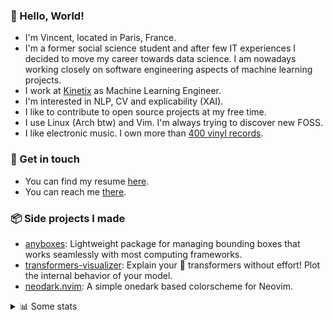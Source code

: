### 👋 Hello, World!

- I'm Vincent, located in Paris, France.
- I'm a former social science student and after few IT experiences I decided to move my career towards data science. I am nowadays working closely on software engineering aspects of machine learning projects.
- I work at [Kinetix](https://www.kinetix.tech/) as Machine Learning Engineer.
- I'm interested in NLP, CV and explicability (XAI).
- I like to contribute to open source projects at my free time.
- I use Linux (Arch btw) and Vim. I'm always trying to discover new FOSS.
- I like electronic music. I own more than [400 vinyl records](https://www.discogs.com/user/Voigt_Kampff/collection).

### 🔗 Get in touch

- You can find my resume [here](https://raw.githubusercontent.com/VDuchauffour/resume/main/resume.pdf).
- You can reach me [there](https://www.linkedin.com/in/vincent-duchauffour-3a9641155/).

### 📦 Side projects I made

- [anyboxes](https://github.com/VDuchauffour/anyboxes): Lightweight package for managing bounding boxes that works seamlessly with most computing frameworks.
- [transformers-visualizer](https://github.com/VDuchauffour/transformers-visualizer): Explain your 🤗 transformers without effort! Plot the internal behavior of your model. 
- [neodark.nvim](https://github.com/VDuchauffour/neodark.nvim): A simple onedark based colorscheme for Neovim.

<details><summary>📊 Some stats</summary>  
  
<p align="center">
  <img alt="VDuchauffour's github stats" src="https://github-readme-stats.vercel.app/api?username=VDuchauffour&count_private=true&include_all_commits=true&show_icons=true&theme=react"/>
  <br />
  <img alt="VDuchauffour's streak stats" src="https://streak-stats.demolab.com?user=VDuchauffour&theme=react"/>
  <br />
  <img alt="VDuchauffour's language stats" src="https://github-readme-stats.vercel.app/api/top-langs/?username=VDuchauffour&count_private=true&include_all_commits=true&show_icons=true&layout=compact&theme=react"/>
  <!--   <br />
  <img alt="VDuchauffour's Wakatime stats" src="https://github-readme-stats.vercel.app/api/wakatime?username=VDuchauffour&theme=react"/> -->
</p>

#### 🧭 Wakatime stats
<!--START_SECTION:waka-->
![Code Time](http://img.shields.io/badge/Code%20Time-696%20hrs%208%20mins-blue)

![Lines of code](https://img.shields.io/badge/From%20Hello%20World%20I%27ve%20Written-171.5%20thousand%20lines%20of%20code-blue)

**🐱 My GitHub Data** 

> 📦 31.1 kB Used in GitHub's Storage 
 > 
> 🏆 1,781 Contributions in the Year 2023
 > 
> 🚫 Not Opted to Hire
 > 
> 📜 8 Public Repositories 
 > 
> 🔑 1 Private Repositories 
 > 
**I'm an Early 🐤** 

```text
🌞 Morning                191 commits         ██░░░░░░░░░░░░░░░░░░░░░░░   06.56 % 
🌆 Daytime                1843 commits        ████████████████░░░░░░░░░   63.31 % 
🌃 Evening                729 commits         ██████░░░░░░░░░░░░░░░░░░░   25.04 % 
🌙 Night                  148 commits         █░░░░░░░░░░░░░░░░░░░░░░░░   05.08 % 
```
📅 **I'm Most Productive on Monday** 

```text
Monday                   701 commits         ██████░░░░░░░░░░░░░░░░░░░   24.08 % 
Tuesday                  456 commits         ████░░░░░░░░░░░░░░░░░░░░░   15.66 % 
Wednesday                481 commits         ████░░░░░░░░░░░░░░░░░░░░░   16.52 % 
Thursday                 578 commits         █████░░░░░░░░░░░░░░░░░░░░   19.86 % 
Friday                   565 commits         █████░░░░░░░░░░░░░░░░░░░░   19.41 % 
Saturday                 47 commits          ░░░░░░░░░░░░░░░░░░░░░░░░░   01.61 % 
Sunday                   83 commits          █░░░░░░░░░░░░░░░░░░░░░░░░   02.85 % 
```


📊 **This Week I Spent My Time On** 

```text
💬 Programming Languages: 
Python                   5 hrs 50 mins       ████████████░░░░░░░░░░░░░   49.39 % 
TOML                     3 hrs 7 mins        ███████░░░░░░░░░░░░░░░░░░   26.32 % 
Markdown                 1 hr 27 mins        ███░░░░░░░░░░░░░░░░░░░░░░   12.32 % 
Text                     29 mins             █░░░░░░░░░░░░░░░░░░░░░░░░   04.13 % 
YAML                     14 mins             █░░░░░░░░░░░░░░░░░░░░░░░░   02.03 % 
```


 Last Updated on 25/05/2023 00:39:29 UTC
<!--END_SECTION:waka-->
</details>

